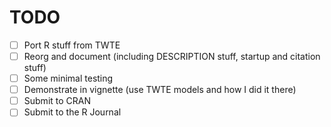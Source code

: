 # TODO
- [ ] Port R stuff from TWTE
- [ ] Reorg and document (including DESCRIPTION stuff, startup and citation stuff)
- [ ] Some minimal testing
- [ ] Demonstrate in vignette (use TWTE models and how I did it there)
- [ ] Submit to CRAN
- [ ] Submit to the R Journal
